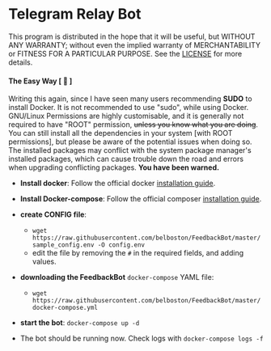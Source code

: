 # Telegram Relay Bot

This program is distributed in the hope that it will be useful, but WITHOUT ANY WARRANTY; without even the implied warranty of MERCHANTABILITY or FITNESS FOR A PARTICULAR PURPOSE. See the [LICENSE](./../LICENSE) for more details.


#### The Easy Way [ 🐳 ]

Writing this again, since I have seen many users recommending **SUDO** to install Docker.
It is not recommended to use "sudo", while using Docker.
GNU/Linux Permissions are highly customisable, and it is generally not required to have "ROOT" permission, ~~unless you know what you are doing~~.
You can still install all the dependencies in your system [with ROOT permissions],
but please be aware of the potential issues when doing so. The installed packages
may conflict with the system package manager's installed packages, which can
cause trouble down the road and errors when upgrading conflicting packages.
**You have been warned.**

- **Install docker**: Follow the official docker [installation guide](https://docs.docker.com/engine/install/).

- **Install Docker-compose**: Follow the official composer [installation guide](https://docs.docker.com/compose/install/).

- **create CONFIG file**: 
  - ```wget https://raw.githubusercontent.com/belboston/FeedbackBot/master/sample_config.env -O config.env```
  - edit the file by removing the `#` in the required fields, and adding values.

- **downloading the FeedbackBot** `docker-compose` YAML file:
  - ```wget https://raw.githubusercontent.com/belboston/FeedbackBot/master/docker-compose.yml```

- **start the bot**: ```docker-compose up -d```

- The bot should be running now. Check logs with ```docker-compose logs -f```
